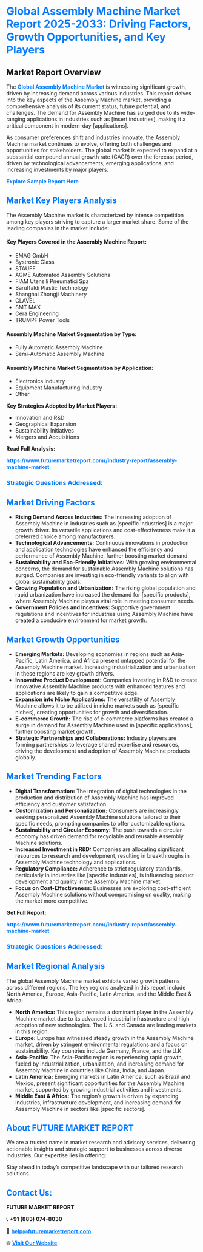 <h1 style="color: #007BFF;">Global Assembly Machine Market Report 2025-2033: Driving Factors, Growth Opportunities, and Key Players</h1>

<section id="overview">
<h2>Market Report Overview</h2>
<p>The <a href="https://www.futuremarketreport.com//industry-report/assembly-machine-market" style="color: #007BFF; text-decoration: none;"><strong>Global Assembly Machine Market</strong></a> is witnessing significant growth, driven by increasing demand across various industries. This report delves into the key aspects of the Assembly Machine market, providing a comprehensive analysis of its current status, future potential, and challenges. The demand for Assembly Machine has surged due to its wide-ranging applications in industries such as [insert industries], making it a critical component in modern-day [applications].</p>
<p>As consumer preferences shift and industries innovate, the Assembly Machine market continues to evolve, offering both challenges and opportunities for stakeholders. The global market is expected to expand at a substantial compound annual growth rate (CAGR) over the forecast period, driven by technological advancements, emerging applications, and increasing investments by major players.</p>
</section>

<section id="overview">
<p><a href="https://www.futuremarketreport.com//request-sample/reportId=89949" style="color: #007BFF; text-decoration: none;"><strong>Explore Sample Report Here</strong></a></p>
</section>

<section id="key-players">
<h2 style="color: #007BFF;">Market Key Players Analysis</h2>
<p>The Assembly Machine market is characterized by intense competition among key players striving to capture a larger market share. Some of the leading companies in the market include:</p>
<h4>Key Players Covered in the Assembly Machine Report:</h4>
<ul><li>EMAG GmbH</li><li>Bystronic Glass</li><li>STAUFF</li><li>AGME Automated Assembly Solutions</li><li>FIAM Utensili Pneumatici Spa</li><li>Baruffaldi Plastic Technology</li><li>Shanghai Zhongji Machinery</li><li>CLAVEL</li><li>SMT MAX</li><li>Cera Engineering</li><li>TRUMPF Power Tools</li></ul>
<h4>Assembly Machine Market Segmentation by Type:</h4>
<ul><li>Fully Automatic Assembly Machine</li><li>Semi-Automatic Assembly Machine</li></ul>

<h4>Assembly Machine Market Segmentation by Application:</h4>
<ul><li>Electronics Industry</li><li>Equipment Manufacturing Industry</li><li>Other</li></ul>
<p><strong>Key Strategies Adopted by Market Players:</strong></p>
<ul>
<li>Innovation and R&D</li>
<li>Geographical Expansion</li>
<li>Sustainability Initiatives</li>
<li>Mergers and Acquisitions</li>
</ul>
</section>

<section>
<p><strong>Read Full Analysis: </strong></p><a href="https://www.futuremarketreport.com//industry-report/assembly-machine-market" style="color: #007BFF; text-decoration: none;"><strong>https://www.futuremarketreport.com//industry-report/assembly-machine-market</strong></a>
<h3 style="color: #007BFF;">Strategic Questions Addressed:</h3>
</section>

<section id="driving-factors">
<h2 style="color: #007BFF;">Market Driving Factors</h2>
<ul>
<li><strong>Rising Demand Across Industries:</strong> The increasing adoption of Assembly Machine in industries such as [specific industries] is a major growth driver. Its versatile applications and cost-effectiveness make it a preferred choice among manufacturers.</li>
<li><strong>Technological Advancements:</strong> Continuous innovations in production and application technologies have enhanced the efficiency and performance of Assembly Machine, further boosting market demand.</li>
<li><strong>Sustainability and Eco-Friendly Initiatives:</strong> With growing environmental concerns, the demand for sustainable Assembly Machine solutions has surged. Companies are investing in eco-friendly variants to align with global sustainability goals.</li>
<li><strong>Growing Population and Urbanization:</strong> The rising global population and rapid urbanization have increased the demand for [specific products], where Assembly Machine plays a vital role in meeting consumer needs.</li>
<li><strong>Government Policies and Incentives:</strong> Supportive government regulations and incentives for industries using Assembly Machine have created a conducive environment for market growth.</li>
</ul>
</section>

<section id="growth-opportunities">
<h2 style="color: #007BFF;">Market Growth Opportunities</h2>
<ul>
<li><strong>Emerging Markets:</strong> Developing economies in regions such as Asia-Pacific, Latin America, and Africa present untapped potential for the Assembly Machine market. Increasing industrialization and urbanization in these regions are key growth drivers.</li>
<li><strong>Innovative Product Development:</strong> Companies investing in R&D to create innovative Assembly Machine products with enhanced features and applications are likely to gain a competitive edge.</li>
<li><strong>Expansion into Niche Applications:</strong> The versatility of Assembly Machine allows it to be utilized in niche markets such as [specific niches], creating opportunities for growth and diversification.</li>
<li><strong>E-commerce Growth:</strong> The rise of e-commerce platforms has created a surge in demand for Assembly Machine used in [specific applications], further boosting market growth.</li>
<li><strong>Strategic Partnerships and Collaborations:</strong> Industry players are forming partnerships to leverage shared expertise and resources, driving the development and adoption of Assembly Machine products globally.</li>
</ul>
</section>

<section id="trending-factors">
<h2 style="color: #007BFF;">Market Trending Factors</h2>
<ul>
<li><strong>Digital Transformation:</strong> The integration of digital technologies in the production and distribution of Assembly Machine has improved efficiency and customer satisfaction.</li>
<li><strong>Customization and Personalization:</strong> Consumers are increasingly seeking personalized Assembly Machine solutions tailored to their specific needs, prompting companies to offer customizable options.</li>
<li><strong>Sustainability and Circular Economy:</strong> The push towards a circular economy has driven demand for recyclable and reusable Assembly Machine solutions.</li>
<li><strong>Increased Investment in R&D:</strong> Companies are allocating significant resources to research and development, resulting in breakthroughs in Assembly Machine technology and applications.</li>
<li><strong>Regulatory Compliance:</strong> Adherence to strict regulatory standards, particularly in industries like [specific industries], is influencing product development and quality in the Assembly Machine market.</li>
<li><strong>Focus on Cost-Effectiveness:</strong> Businesses are exploring cost-efficient Assembly Machine solutions without compromising on quality, making the market more competitive.</li>
</ul>
</section>

<section>
<p><strong>Get Full Report: </strong></p><a href="https://www.futuremarketreport.com//industry-report/assembly-machine-market" style="color: #007BFF; text-decoration: none;"><strong>https://www.futuremarketreport.com//industry-report/assembly-machine-market</strong></a>
<h3 style="color: #007BFF;">Strategic Questions Addressed:</h3>
</section>


<section id="regional-analysis">
<h2 style="color: #007BFF;">Market Regional Analysis</h2>
<p>The global Assembly Machine market exhibits varied growth patterns across different regions. The key regions analyzed in this report include North America, Europe, Asia-Pacific, Latin America, and the Middle East & Africa:</p>
<ul>
<li><strong>North America:</strong> This region remains a dominant player in the Assembly Machine market due to its advanced industrial infrastructure and high adoption of new technologies. The U.S. and Canada are leading markets in this region.</li>
<li><strong>Europe:</strong> Europe has witnessed steady growth in the Assembly Machine market, driven by stringent environmental regulations and a focus on sustainability. Key countries include Germany, France, and the U.K.</li>
<li><strong>Asia-Pacific:</strong> The Asia-Pacific region is experiencing rapid growth, fueled by industrialization, urbanization, and increasing demand for Assembly Machine in countries like China, India, and Japan.</li>
<li><strong>Latin America:</strong> Emerging markets in Latin America, such as Brazil and Mexico, present significant opportunities for the Assembly Machine market, supported by growing industrial activities and investments.</li>
<li><strong>Middle East & Africa:</strong> The region’s growth is driven by expanding industries, infrastructure development, and increasing demand for Assembly Machine in sectors like [specific sectors].</li>
</ul>
</section>

<footer>
<h2 style="color: #007BFF;">About FUTURE MARKET REPORT</h2>
<p>We are a trusted name in market research and advisory services, delivering actionable insights and strategic support to businesses across diverse industries. Our expertise lies in offering:</p>

<p>Stay ahead in today’s competitive landscape with our tailored research solutions.</p>

<h2 style="color: #007BFF;">Contact Us:</h2>
<p><strong>FUTURE MARKET REPORT</strong></p>
<p>📞 <strong>+91 (883) 074-8030</strong></p>
<p>📧 <strong><a href="mailto:help@futuremarketreport.com" style="color: #007BFF;">help@futuremarketreport.com</a></strong></p>
<p>🌐 <strong><a href="https://www.futuremarketreport.com/" style="color: #007BFF;">Visit Our Website</a></strong></p>
</footer>